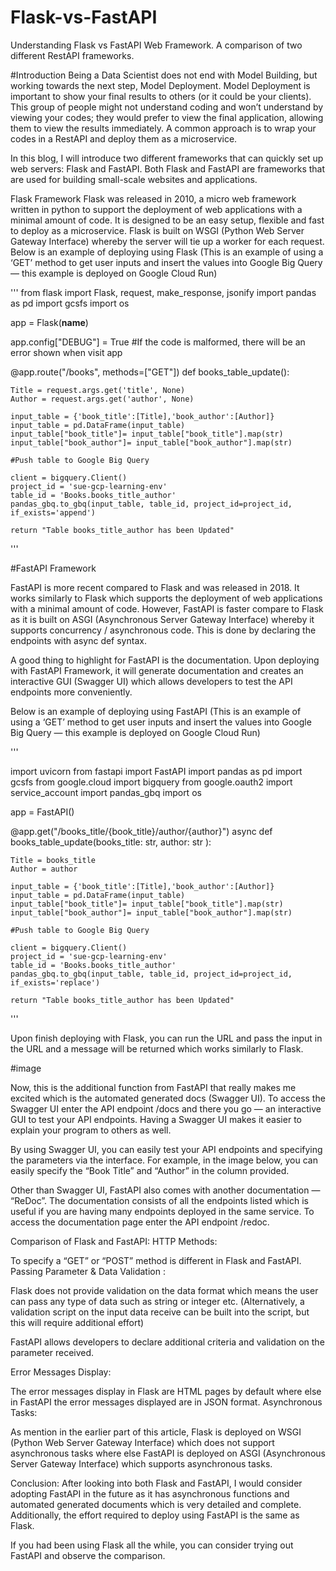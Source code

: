 # Flask-vs-FastAPI
Understanding Flask vs FastAPI Web Framework. A comparison of two different RestAPI frameworks.

#Introduction
Being a Data Scientist does not end with Model Building, but working towards the next step, Model Deployment. Model Deployment is important to show your final results to others (or it could be your clients). This group of people might not understand coding and won’t understand by viewing your codes; they would prefer to view the final application, allowing them to view the results immediately. A common approach is to wrap your codes in a RestAPI and deploy them as a microservice.

In this blog, I will introduce two different frameworks that can quickly set up web servers: Flask and FastAPI. Both Flask and FastAPI are frameworks that are used for building small-scale websites and applications.

Flask Framework
Flask was released in 2010, a micro web framework written in python to support the deployment of web applications with a minimal amount of code. It is designed to be an easy setup, flexible and fast to deploy as a microservice. Flask is built on WSGI (Python Web Server Gateway Interface) whereby the server will tie up a worker for each request.
Below is an example of deploying using Flask (This is an example of using a ‘GET’ method to get user inputs and insert the values into Google Big Query — this example is deployed on Google Cloud Run)

'''
from flask import Flask, request, make_response, jsonify
import pandas as pd
import gcsfs
import os

app = Flask(__name__)

app.config["DEBUG"] = True #If the code is malformed, there will be an error shown when visit app

@app.route("/books", methods=["GET"])
def books_table_update():
    
    Title = request.args.get('title', None)
    Author = request.args.get('author', None)

    input_table = {'book_title':[Title],'book_author':[Author]}
    input_table = pd.DataFrame(input_table)
    input_table["book_title"]= input_table["book_title"].map(str)
    input_table["book_author"]= input_table["book_author"].map(str)
    
    #Push table to Google Big Query

    client = bigquery.Client()
    project_id = 'sue-gcp-learning-env'
    table_id = 'Books.books_title_author'
    pandas_gbq.to_gbq(input_table, table_id, project_id=project_id, if_exists='append')
    
    return "Table books_title_author has been Updated"

'''

#FastAPI Framework

FastAPI is more recent compared to Flask and was released in 2018. It works similarly to Flask which supports the deployment of web applications with a minimal amount of code. However, FastAPI is faster compare to Flask as it is built on ASGI (Asynchronous Server Gateway Interface) whereby it supports concurrency / asynchronous code. This is done by declaring the endpoints with async def syntax.

A good thing to highlight for FastAPI is the documentation. Upon deploying with FastAPI Framework, it will generate documentation and creates an interactive GUI (Swagger UI) which allows developers to test the API endpoints more conveniently.

Below is an example of deploying using FastAPI (This is an example of using a ‘GET’ method to get user inputs and insert the values into Google Big Query — this example is deployed on Google Cloud Run)

'''

import uvicorn
from fastapi import FastAPI
import pandas as pd
import gcsfs
from google.cloud import bigquery
from google.oauth2 import service_account
import pandas_gbq
import os

app = FastAPI()

@app.get("/books_title/{book_title}/author/{author}")
async def books_table_update(books_title: str, author: str ):
    
    Title = books_title
    Author = author

    input_table = {'book_title':[Title],'book_author':[Author]}
    input_table = pd.DataFrame(input_table)
    input_table["book_title"]= input_table["book_title"].map(str)
    input_table["book_author"]= input_table["book_author"].map(str)
    
    #Push table to Google Big Query

    client = bigquery.Client()
    project_id = 'sue-gcp-learning-env'
    table_id = 'Books.books_title_author'
    pandas_gbq.to_gbq(input_table, table_id, project_id=project_id, if_exists='replace')
    
    return "Table books_title_author has been Updated"

'''

Upon finish deploying with Flask, you can run the URL and pass the input in the URL and a message will be returned which works similarly to Flask.

#image

Now, this is the additional function from FastAPI that really makes me excited which is the automated generated docs (Swagger UI). To access the Swagger UI enter the API endpoint /docs and there you go — an interactive GUI to test your API endpoints. Having a Swagger UI makes it easier to explain your program to others as well.

By using Swagger UI, you can easily test your API endpoints and specifying the parameters via the interface. For example, in the image below, you can easily specify the “Book Title” and “Author” in the column provided.

Other than Swagger UI, FastAPI also comes with another documentation — “ReDoc”. The documentation consists of all the endpoints listed which is useful if you are having many endpoints deployed in the same service. To access the documentation page enter the API endpoint /redoc.

Comparison of Flask and FastAPI:
HTTP Methods:

To specify a “GET” or “POST” method is different in Flask and FastAPI.
Passing Parameter & Data Validation :

Flask does not provide validation on the data format which means the user can pass any type of data such as string or integer etc. (Alternatively, a validation script on the input data receive can be built into the script, but this will require additional effort)

FastAPI allows developers to declare additional criteria and validation on the parameter received.

Error Messages Display:

The error messages display in Flask are HTML pages by default where else in FastAPI the error messages displayed are in JSON format.
Asynchronous Tasks:

As mention in the earlier part of this article, Flask is deployed on WSGI (Python Web Server Gateway Interface) which does not support asynchronous tasks where else FastAPI is deployed on ASGI (Asynchronous Server Gateway Interface) which supports asynchronous tasks.

Conclusion:
After looking into both Flask and FastAPI, I would consider adopting FastAPI in the future as it has asynchronous functions and automated generated documents which is very detailed and complete. Additionally, the effort required to deploy using FastAPI is the same as Flask.

If you had been using Flask all the while, you can consider trying out FastAPI and observe the comparison.
